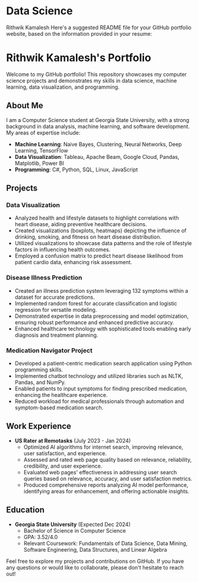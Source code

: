 # Data Science

Rithwik Kamalesh
Here's a suggested README file for your GitHub portfolio website, based on the information provided in your resume:

# Rithwik Kamalesh's Portfolio

Welcome to my GitHub portfolio! This repository showcases my computer science projects and demonstrates my skills in data science, machine learning, data visualization, and programming.

## About Me

I am a Computer Science student at Georgia State University, with a strong background in data analysis, machine learning, and software development. My areas of expertise include:

- **Machine Learning**: Naive Bayes, Clustering, Neural Networks, Deep Learning, TensorFlow
- **Data Visualization**: Tableau, Apache Beam, Google Cloud, Pandas, Matplotlib, Power BI
- **Programming**: C#, Python, SQL, Linux, JavaScript

## Projects

### Data Visualization
- Analyzed health and lifestyle datasets to highlight correlations with heart disease, aiding preventive healthcare decisions.
- Created visualizations (boxplots, heatmaps) depicting the influence of drinking, smoking, and fitness on heart disease distribution.
- Utilized visualizations to showcase data patterns and the role of lifestyle factors in influencing health outcomes.
- Employed a confusion matrix to predict heart disease likelihood from patient cardio data, enhancing risk assessment.

### Disease Illness Prediction
- Created an illness prediction system leveraging 132 symptoms within a dataset for accurate predictions.
- Implemented random forest for accurate classification and logistic regression for versatile modeling.
- Demonstrated expertise in data preprocessing and model optimization, ensuring robust performance and enhanced predictive accuracy.
- Enhanced healthcare technology with sophisticated tools enabling early diagnosis and treatment planning.

### Medication Navigator Project
- Developed a patient-centric medication search application using Python programming skills.
- Implemented chatbot technology and utilized libraries such as NLTK, Pandas, and NumPy.
- Enabled patients to input symptoms for finding prescribed medication, enhancing the healthcare experience.
- Reduced workload for medical professionals through automation and symptom-based medication search.

## Work Experience

- **US Rater at Remotasks** (July 2023 - Jan 2024)
  - Optimized AI algorithms for internet search, improving relevance, user satisfaction, and experience.
  - Assessed and rated web page quality based on relevance, reliability, credibility, and user experience.
  - Evaluated web pages' effectiveness in addressing user search queries based on relevance, accuracy, and user satisfaction metrics.
  - Produced comprehensive reports analyzing AI model performance, identifying areas for enhancement, and offering actionable insights.

## Education

- **Georgia State University** (Expected Dec 2024)
  - Bachelor of Science in Computer Science
  - GPA: 3.52/4.0
  - Relevant Coursework: Fundamentals of Data Science, Data Mining, Software Engineering, Data Structures, and Linear Algebra

Feel free to explore my projects and contributions on GitHub. If you have any questions or would like to collaborate, please don't hesitate to reach out!
